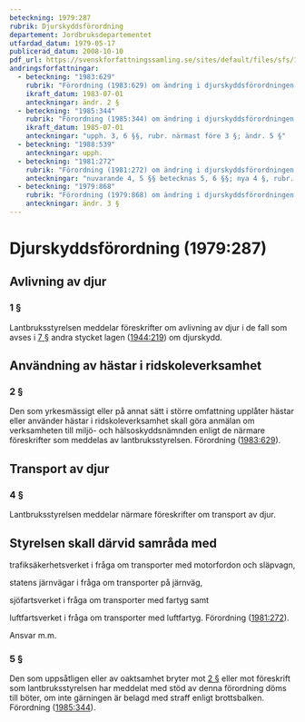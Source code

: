 ```yaml
---
beteckning: 1979:287
rubrik: Djurskyddsförordning
departement: Jordbruksdepartementet
utfardad_datum: 1979-05-17
publicerad_datum: 2008-10-10
pdf_url: https://svenskforfattningssamling.se/sites/default/files/sfs/1979-05/SFS1979-287.pdf
andringsforfattningar:
  - beteckning: "1983:629"
    rubrik: "Förordning (1983:629) om ändring i djurskyddsförordningen (1979:287)"
    ikraft_datum: 1983-07-01
    anteckningar: ändr. 2 §
  - beteckning: "1985:344"
    rubrik: "Förordning (1985:344) om ändring i djurskyddsförordningen (1979:287)"
    ikraft_datum: 1985-07-01
    anteckningar: "upph. 3, 6 §§, rubr. närmast före 3 §; ändr. 5 §"
  - beteckning: "1988:539"
    anteckningar: upph.
  - beteckning: "1981:272"
    rubrik: "Förordning (1981:272) om ändring i djurskyddsförordningen (1979:287)"
    anteckningar: "nuvarande 4, 5 §§ betecknas 5, 6 §§; nya 4 §, rubr. närmast före nya 4 §"
  - beteckning: "1979:868"
    rubrik: "Förordning (1979:868) om ändring i djurskyddsförordningen (1979:287)"
    anteckningar: ändr. 3 §
---
```


# Djurskyddsförordning (1979:287)

## Avlivning av djur

### 1 §

Lantbruksstyrelsen meddelar föreskrifter om avlivning av djur i de fall som avses i [7 §](#7) andra stycket lagen ([1944:219](https://selex.se/eli/sfs/1944/219)) om djurskydd.

## Användning av hästar i ridskoleverksamhet

### 2 §

Den som yrkesmässigt eller på annat sätt i större omfattning upplåter hästar eller använder hästar i ridskoleverksamhet skall göra anmälan om verksamheten till miljö- och hälsoskyddsnämnden enligt de närmare föreskrifter som meddelas av lantbruksstyrelsen. Förordning ([1983:629](https://selex.se/eli/sfs/1983/629)).

## Transport av djur

### 4 §

Lantbruksstyrelsen meddelar närmare föreskrifter om transport av djur.

## Styrelsen skall därvid samråda med

trafiksäkerhetsverket i fråga om transporter med motorfordon och släpvagn,

statens järnvägar i fråga om transporter på järnväg,

sjöfartsverket i fråga om transporter med fartyg samt

luftfartsverket i fråga om transporter med luftfartyg. Förordning ([1981:272](https://selex.se/eli/sfs/1981/272)).

Ansvar m.m.

### 5 §

Den som uppsåtligen eller av oaktsamhet bryter mot [2 §](#2) eller mot föreskrift som lantbruksstyrelsen har meddelat med stöd av denna förordning döms till böter, om inte gärningen är belagd med straff enligt brottsbalken. Förordning ([1985:344](https://selex.se/eli/sfs/1985/344)).